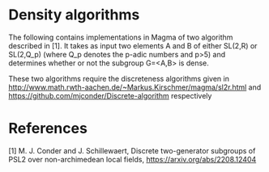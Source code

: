 # Density algorithms

The following contains implementations in Magma of two algorithm described in [1]. It takes as input two elements A and B of either SL(2,R) or SL(2,Q_p) (where Q_p denotes the p-adic numbers and p>5) and determines whether or not the subgroup G=<A,B> is dense.

These two algorithms require the discreteness algorithms given in http://www.math.rwth-aachen.de/~Markus.Kirschmer/magma/sl2r.html and https://github.com/mjconder/Discrete-algorithm respectively

# References

[1] M. J. Conder and J. Schillewaert, Discrete two-generator subgroups of PSL2 over non-archimedean local fields, https://arxiv.org/abs/2208.12404
